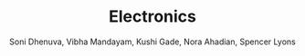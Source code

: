 ---
layout: post
title: Electronics
permalink: /holiday/electronics/
author: Soni Dhenuva, Vibha Mandayam, Kushi Gade, Nora Ahadian, Spencer Lyons
comments: true
---